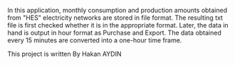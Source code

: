 In this application, monthly consumption and production amounts obtained from "HES" electricity networks are stored in file format. The resulting txt file is first checked whether it is in the appropriate format. Later, the data in hand is output in hour format as Purchase and Export. The data obtained every 15 minutes are converted into a one-hour time frame. 

This project is written By Hakan AYDIN

